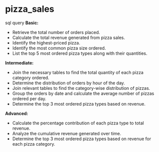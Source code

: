 # pizza_sales
sql query
**Basic:**
- Retrieve the total number of orders placed.
- Calculate the total revenue generated from pizza sales.
- Identify the highest-priced pizza.
- Identify the most common pizza size ordered.
- List the top 5 most ordered pizza types along with their quantities.


**Intermediate:**
- Join the necessary tables to find the total quantity of each pizza category ordered.
- Determine the distribution of orders by hour of the day.
- Join relevant tables to find the category-wise distribution of pizzas.
- Group the orders by date and calculate the average number of pizzas ordered per day.
- Determine the top 3 most ordered pizza types based on revenue.

**Advanced:**
- Calculate the percentage contribution of each pizza type to total revenue.
- Analyze the cumulative revenue generated over time.
- Determine the top 3 most ordered pizza types based on revenue for each pizza category.
